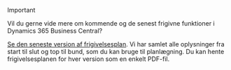 > [!IMPORTANT]
>
> Vil du gerne vide mere om kommende og de senest frigivne funktioner i Dynamics 365 Business Central?
>
> [Se den seneste version af frigivelsesplan](/dynamics365/release-plans/index). Vi har samlet alle oplysninger fra start til slut og top til bund, som du kan bruge til planlægning. Du kan hente frigivelsesplanen for hver version som en enkelt PDF-fil.  
